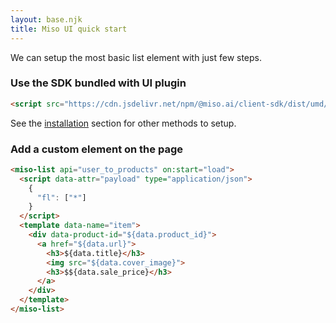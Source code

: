 ```yaml
---
layout: base.njk
title: Miso UI quick start
---
```


We can setup the most basic list element with just few steps.

### Use the SDK bundled with UI plugin
```html
<script src="https://cdn.jsdelivr.net/npm/@miso.ai/client-sdk/dist/umd/miso-with-ui.min.js"></script>
```

See the [installation](./installation) section for other methods to setup.

### Add a custom element on the page
```html
<miso-list api="user_to_products" on:start="load">
  <script data-attr="payload" type="application/json">
    {
      "fl": ["*"]
    }
  </script>
  <template data-name="item">
    <div data-product-id="${data.product_id}">
      <a href="${data.url}">
        <h3>${data.title}</h3>
        <img src="${data.cover_image}">
        <h3>$${data.sale_price}</h3>
      </a>
    </div>
  </template>
</miso-list>
```
